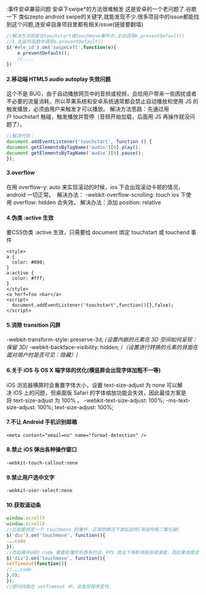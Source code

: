 :事件安卓兼容问题
安卓下swipe*的方法很难触发
这是安卓的一个老问题了.谷歌一下 类似zepto android swipe的关键字,就能发现不少.很多项目中的issue都能找到这个问题,连安卓自身项目里都有相关issue(链接要翻墙)
``` javascript
//解决方法就是在touchstart或touchmove事件中,主动调用e.preventDefault()
//1.在监听函数中调用e.preventDefault()
$('#ele_id').on('swipeLeft',function(e){
    e.preventDefault();
    //....
})

```
#### 2.移动端 HTML5 audio autoplay 失效问题
这个不是 BUG，由于自动播放网页中的音频或视频，会给用户带来一些困扰或者不必要的流量消耗，所以苹果系统和安卓系统通常都会禁止自动播放和使用 JS 的触发播放，必须由用户来触发才可以播放。
解决方法思路：先通过用户 touchstart 触碰，触发播放并暂停（音频开始加载，后面用 JS 再操作就没问题了）。
``` javascript
//解决代码：
document.addEventListener('touchstart', function () {
document.getElementsByTagName('audio')[0].play();
document.getElementsByTagName('audio')[0].pause();
});
```
#### 3.overflow 
在用 overflow-y: auto 来实现滚动的时候，ios 下会出现滚动卡顿的情况，android 一切正常。
 解决办法： -webkit-overflow-scrolling: touch
ios 下使用 overflow: hidden 会失效，
解决办法：添加 position: relative
#### 4.伪类 :active 生效
要CSS伪类 :active 生效，只需要给 document 绑定 touchstart 或 touchend 事件
```  
<style>
a {
  color: #000;
}
a:active {
  color: #fff;
}
</style>
<a herf=foo >bar</a>
<script>
  document.addEventListener('touchstart',function(){},false);
</script>
```
#### 5.消除 transition 闪屏
-webkit-transform-style: preserve-3d;
/*设置内嵌的元素在 3D 空间如何呈现：保留 3D*/
-webkit-backface-visibility: hidden;
/*（设置进行转换的元素的背面在面对用户时是否可见：隐藏）*/
#### 6.关于 iOS 与 OS X 端字体的优化(横竖屏会出现字体加粗不一等)
iOS 浏览器横屏时会重置字体大小，设置 text-size-adjust 为 none 可以解决 iOS 上的问题，但桌面版 Safari 的字体缩放功能会失效，因此最佳方案是将 text-size-adjust 为 100% 。
-webkit-text-size-adjust: 100%;
-ms-text-size-adjust: 100%;
text-size-adjust: 100%;
#### 7.不让 Android 手机识别邮箱
```
<meta content="email=no" name="format-detection" />
```
#### 8.禁止 iOS 弹出各种操作窗口
```
-webkit-touch-callout:none
```
#### 9.禁止用户选中文字
```
-webkit-user-select:none
```
#### 10.获取滚动条
```javascript
window.scrollY
window.scrollX
//比如要绑定一个 touchmove 的事件，正常的情况下类似这样(来自呼吸二氧化碳)
$('div').on('touchmove', function(){
.….code
});
//而如果中间的 code 需要处理的东西多的话，FPS 就会下降影响程序顺滑度，而如果改成这样
$('div').on('touchmove', function(){
setTimeout(function(){
//.….code
},0);
});
//把代码放在 setTimeout 中，会发现程序变快.
```
 



